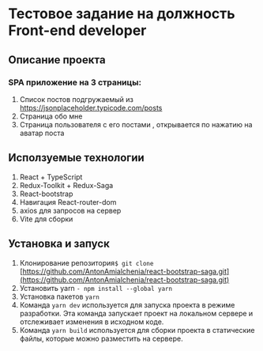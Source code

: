 # Тестовое задание на должность Front-end developer

## Описание проекта

### SPA приложение на 3 страницы:
1. Список постов подгружаемый из https://jsonplaceholder.typicode.com/posts
2. Страница обо мне
3. Страница пользователя с его постами , открывается по нажатию на аватар поста

## Исползуемые технологии
1. React + TypeScript
2. Redux-Toolkit + Redux-Saga
3. React-bootstrap
4. Навигация React-router-dom
5. axios для запросов на сервер
6. Vite для сборки


## Установка и запуск

1. Клонирование репозитория`$ git clone` [https://github.com/AntonAmialchenia/react-bootstrap-saga.git](https://github.com/AntonAmialchenia/react-bootstrap-saga.git)
2. Установить yarn `- npm install --global yarn`
3. Установка пакетов `yarn`
4. Команда `yarn dev` используется для запуска проекта в режиме разработки. Эта команда запускает проект на локальном сервере и отслеживает изменения в исходном коде.
5. Команда `yarn build` используется для сборки проекта в статические файлы, которые можно разместить на сервере.
